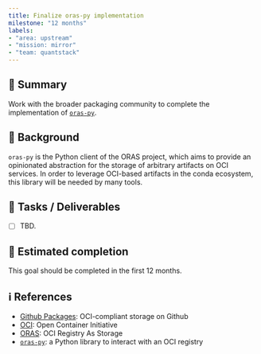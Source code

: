 ```yaml
---
title: Finalize oras-py implementation
milestone: "12 months"
labels: 
- "area: upstream"
- "mission: mirror"
- "team: quantstack"
---
```


## 📌 Summary

Work with the broader packaging community to complete the implementation of [`oras-py`](https://github.com/oras-project/oras-py).

## 📝 Background

`oras-py` is the Python client of the ORAS project, which aims to provide an opinionated abstraction for the storage of arbitrary artifacts on OCI services.
In order to leverage OCI-based artifacts in the conda ecosystem, this library will be needed by many tools.

## 🚀 Tasks / Deliverables

- [ ] TBD.

## 📅 Estimated completion

This goal should be completed in the first 12 months.

## ℹ️ References

- [Github Packages](https://github.com/features/packages): OCI-compliant storage on Github
- [OCI](https://opencontainers.org/): Open Container Initiative
- [ORAS](https://oras.land/): OCI Registry As Storage
- [`oras-py`](https://github.com/oras-project/oras-py): a Python library to interact with an OCI registry
